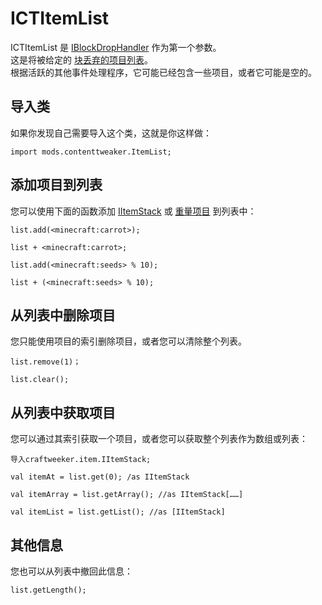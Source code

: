 # ICTItemList

ICTItemList 是 [IBlockDropHandler](/Mods/ContentTweaker/Vanilla/Advanced_Functionality/Functions/IBlockDropHandler/) 作为第一个参数。  
这是将被给定的 [块丢弃的项目列表](/Mods/ContentTweaker/Vanilla/Creatable_Content/Block/)。  
根据活跃的其他事件处理程序，它可能已经包含一些项目，或者它可能是空的。

## 导入类

如果你发现自己需要导入这个类，这就是你这样做：

```zenscript
import mods.contenttweaker.ItemList;
```

## 添加项目到列表

您可以使用下面的函数添加 [IItemStack](/Vanilla/Items/IItemStack/) 或 [重量项目](/Vanilla/Items/WeightedItemStack/) 到列表中：

```zenscript
list.add(<minecraft:carrot>);

list + <minecraft:carrot>;

list.add(<minecraft:seeds> % 10);

list + (<minecraft:seeds> % 10);
```

## 从列表中删除项目

您只能使用项目的索引删除项目，或者您可以清除整个列表。

```zenscript
list.remove(1)；

list.clear();
```

## 从列表中获取项目

您可以通过其索引获取一个项目，或者您可以获取整个列表作为数组或列表：

```zenscript
导入craftweeker.item.IItemStack;

val itemAt = list.get(0); /as IItemStack

val itemArray = list.getArray(); //as IItemStack[……]

val itemList = list.getList(); //as [IItemStack]
```

## 其他信息

您也可以从列表中撤回此信息：

```zenscript
list.getLength();
```